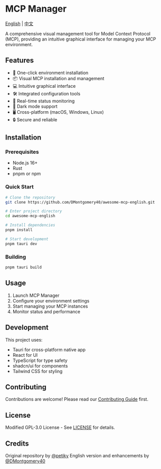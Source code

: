 # MCP Manager

[English](README.md) | [中文](README_zh.md)

A comprehensive visual management tool for Model Context Protocol (MCP), providing an intuitive graphical interface for managing your MCP environment.

## Features

- 🚀 One-click environment installation
- 📦 Visual MCP installation and management
- 💻 Intuitive graphical interface
- 🛠 Integrated configuration tools
- 🔄 Real-time status monitoring
- 🌙 Dark mode support
- 🖥 Cross-platform (macOS, Windows, Linux)
- 🔒 Secure and reliable

## Installation

### Prerequisites
- Node.js 16+
- Rust
- pnpm or npm

### Quick Start
```bash
# Clone the repository
git clone https://github.com/DMontgomery40/awesome-mcp-english.git

# Enter project directory
cd awesome-mcp-english

# Install dependencies
pnpm install

# Start development
pnpm tauri dev
```

### Building
```bash
pnpm tauri build
```

## Usage

1. Launch MCP Manager
2. Configure your environment settings
3. Start managing your MCP instances
4. Monitor status and performance

## Development

This project uses:
- Tauri for cross-platform native app
- React for UI
- TypeScript for type safety
- shadcn/ui for components
- Tailwind CSS for styling

## Contributing

Contributions are welcome! Please read our [Contributing Guide](CONTRIBUTING.md) first.

## License

Modified GPL-3.0 License - See [LICENSE](LICENSE) for details.

## Credits

Original repository by [@petiky](https://github.com/petiky)
English version and enhancements by [@DMontgomery40](https://github.com/DMontgomery40)